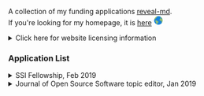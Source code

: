 A collection of my funding applications [reveal-md](https://github.com/webpro/reveal-md).    
If you're looking for my homepage, it is [here](https://lucydot.github.io) <img src="./world.png" width="20" height="20">
<details>
  <summary> Click here for website licensing information </summary>
  
  The content of this website (including slides) is licensed under a [Creative Commons Attribution 4.0 International License](https://creativecommons.org/licenses/by/4.0/). 
You can re-use any of its content as long as the following attribution is included, and you indicate if changes were made: © 2019 by Lucy Whalley (CC-BY 4.0). 
</details>

### Application List

<details>
  <summary>SSI Fellowship, Feb 2019</summary>
  
 </br>
 
[video application](https://lucydot.github.io/slides/) / [paper application]() **Work In Progress**

Fellowship Application to the Sustainable Software Institute, 02/19.

</details>

<details>
  <summary>Journal of Open Source Software topic editor, Jan 2019</summary> 
</br>

[paper application]("./LW_JOSS_editor_app.pdf")

Application statement for topic editor position with the Journal of Open Source Software, 01/19.

</details>
